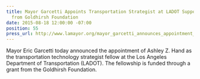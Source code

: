 ```yaml
---
title: Mayor Garcetti Appoints Transportation Strategist at LADOT Supported by Grant
  from Goldhirsh Foundation
date: 2015-08-18 12:00:00 -07:00
position: 55
press_url: http://www.lamayor.org/mayor_garcetti_announces_appointment_of_transportation_technology_strategist_fellow
---
```


Mayor Eric Garcetti today announced the appointment of Ashley Z. Hand as the transportation technology strategist fellow at the Los Angeles Department of Transportation (LADOT). The fellowship is funded through a grant from the Goldhirsh Foundation.
